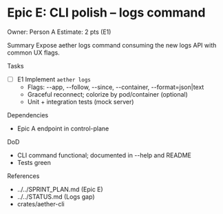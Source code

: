 # Epic E: CLI polish – logs command
Owner: Person A
Estimate: 2 pts (E1)

Summary
Expose aether logs command consuming the new logs API with common UX flags.

Tasks
- [ ] E1 Implement `aether logs`
  - Flags: --app, --follow, --since, --container, --format=json|text
  - Graceful reconnect; colorize by pod/container (optional)
  - Unit + integration tests (mock server)

Dependencies
- Epic A endpoint in control-plane

DoD
- CLI command functional; documented in --help and README
- Tests green

References
- ../../SPRINT_PLAN.md (Epic E)
- ../../STATUS.md (Logs gap)
- crates/aether-cli
